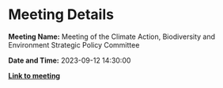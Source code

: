 # Meeting Details

**Meeting Name:** Meeting of the Climate Action, Biodiversity and Environment Strategic Policy Committee

**Date and Time:** 2023-09-12 14:30:00

**<a href="https://www.limerick.ie/council/whats-on/meeting-of-the-climate-action-biodiversity-and-environment-strategic-policy-1" target="_blank">Link to meeting</a>**
